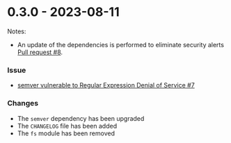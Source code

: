 # 0.3.0 - 2023-08-11

Notes:

- An update of the dependencies is performed to eliminate security alerts [Pull request #8](https://github.com/cutsin/git-tag/pull/8).

### Issue

- [semver vulnerable to Regular Expression Denial of Service #7
  ](https://github.com/cutsin/git-tag/issues/7)

### Changes

- The `semver` dependency has been upgraded
- The `CHANGELOG` file has been added
- The `fs` module has been removed
